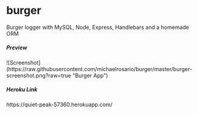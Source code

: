 # burger
<p>Burger logger with MySQL, Node, Express, Handlebars and a homemade ORM</p>

<h5>Preview</h5>
![Screenshot](https://raw.githubusercontent.com/michaelrosario/burger/master/burger-screenshot.png?raw=true "Burger App")

<h5>Heroku Link</h5>
https://quiet-peak-57360.herokuapp.com/


